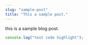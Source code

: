 ```yaml
---
slug: "sample-post"
title: "This a sample post."
---
```


this is a sample blog post.

```javascript
console.log("test code highlight");
```
